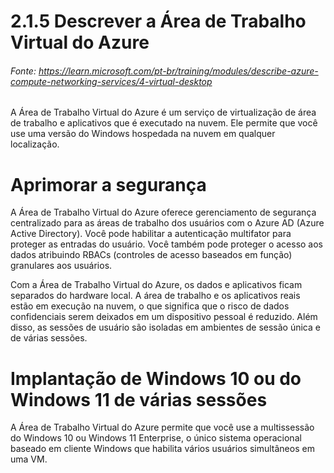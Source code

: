 # 2.1.5 Descrever a Área de Trabalho Virtual do Azure
###### Fonte: https://learn.microsoft.com/pt-br/training/modules/describe-azure-compute-networking-services/4-virtual-desktop

A Área de Trabalho Virtual do Azure é um serviço de virtualização de área de trabalho e aplicativos que é executado na nuvem. Ele permite que você use uma versão do Windows hospedada na nuvem em qualquer localização.

# Aprimorar a segurança

A Área de Trabalho Virtual do Azure oferece gerenciamento de segurança centralizado para as áreas de trabalho dos usuários com o Azure AD (Azure Active Directory). Você pode habilitar a autenticação multifator para proteger as entradas do usuário. Você também pode proteger o acesso aos dados atribuindo RBACs (controles de acesso baseados em função) granulares aos usuários.

Com a Área de Trabalho Virtual do Azure, os dados e aplicativos ficam separados do hardware local. A área de trabalho e os aplicativos reais estão em execução na nuvem, o que significa que o risco de dados confidenciais serem deixados em um dispositivo pessoal é reduzido. Além disso, as sessões de usuário são isoladas em ambientes de sessão única e de várias sessões.

# Implantação de Windows 10 ou do Windows 11 de várias sessões

A Área de Trabalho Virtual do Azure permite que você use a multissessão do Windows 10 ou Windows 11 Enterprise, o único sistema operacional baseado em cliente Windows que habilita vários usuários simultâneos em uma VM.
